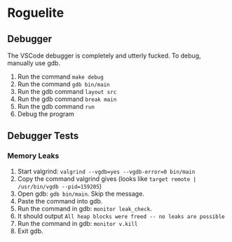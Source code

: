 # Roguelite

## Debugger
The VSCode debugger is completely and utterly fucked. To debug, manually use gdb.

1. Run the command `make debug`
2. Run the command `gdb bin/main`
3. Run the gdb command `layout src`
4. Run the gdb command `break main`
5. Run the gdb command `run`
6. Debug the program

## Debugger Tests

### Memory Leaks
1. Start valgrind: `valgrind --vgdb=yes --vgdb-error=0 bin/main`
2. Copy the command valgrind gives (looks like `target remote | /usr/bin/vgdb --pid=159205`)
3. Open gdb: `gdb bin/main`. Skip the message.
4. Paste the command into gdb.
5. Run the command in gdb: `monitor leak_check`.
6. It should output `All heap blocks were freed -- no leaks are possible`
7. Run the command in gdb: `monitor v.kill`
8. Exit gdb.
